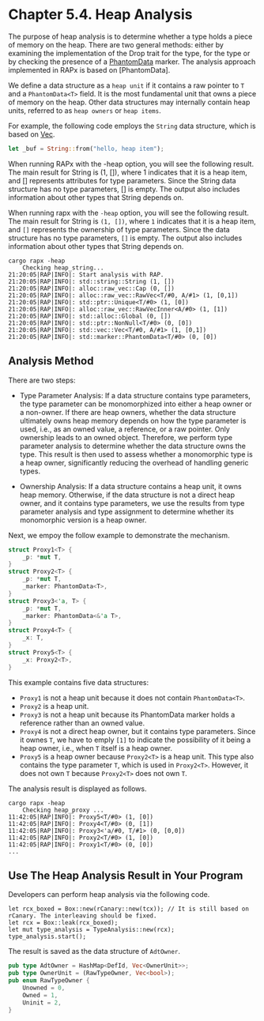# Chapter 5.4. Heap Analysis

The purpose of heap analysis is to determine whether a type holds a piece of memory on the heap. There are two general methods: either by examining the implementation of the Drop trait for the type, for the type or by checking the presence of a [PhantomData](https://doc.rust-lang.org/nomicon/phantom-data.html) marker. The analysis approach implemented in RAPx is based on [PhantomData].

We define a data structure as a `heap unit` if it contains a raw pointer to `T` and a `PhantomData<T>` field. It is the most fundamental unit that owns a piece of memory on the heap. Other data structures may internally contain heap units, referred to as `heap owners` or `heap items`.

For example, the following code employs the `String` data structure, which is based on [Vec](https://doc.rust-lang.org/src/alloc/string.rs.html#362).
```rust
let _buf = String::from("hello, heap item");
```

When running RAPx with the -heap option, you will see the following result. The main result for String is (1, []), where 1 indicates that it is a heap item, and [] represents attributes for type parameters. Since the String data structure has no type parameters, [] is empty. The output also includes information about other types that String depends on.

When running rapx with the `-heap` option, you will see the following result. The main result for String is `(1, [])`, where `1` indicates that it is a heap item, and `[]` represents the ownership of type parameters. Since the data structure has no type parameters, `[]` is empty. The output also includes information about other types that String depends on.

```shell
cargo rapx -heap
    Checking heap_string...
21:20:05|RAP|INFO|: Start analysis with RAP.
21:20:05|RAP|INFO|: std::string::String (1, [])
21:20:05|RAP|INFO|: alloc::raw_vec::Cap (0, [])
21:20:05|RAP|INFO|: alloc::raw_vec::RawVec<T/#0, A/#1> (1, [0,1])
21:20:05|RAP|INFO|: std::ptr::Unique<T/#0> (1, [0])
21:20:05|RAP|INFO|: alloc::raw_vec::RawVecInner<A/#0> (1, [1])
21:20:05|RAP|INFO|: std::alloc::Global (0, [])
21:20:05|RAP|INFO|: std::ptr::NonNull<T/#0> (0, [0])
21:20:05|RAP|INFO|: std::vec::Vec<T/#0, A/#1> (1, [0,1])
21:20:05|RAP|INFO|: std::marker::PhantomData<T/#0> (0, [0])
```

## Analysis Method

There are two steps: 

* Type Parameter Analysis: If a data structure contains type parameters, the type parameter can be monomorphized into either a heap owner or a non-owner. If there are heap owners, whether the data structure ultimately owns heap memory depends on how the type parameter is used, i.e., as an owned value, a reference, or a raw pointer. Only ownership leads to an owned object. Therefore, we perform type parameter analysis to determine whether the data structure owns the type. This result is then used to assess whether a monomorphic type is a heap owner, significantly reducing the overhead of handling generic types.

* Ownership Analysis: If a data structure contains a heap unit, it owns heap memory. Otherwise, if the data structure is not a direct heap owner, and it contains type parameters, we use the results from type parameter analysis and type assignment to determine whether its monomorphic version is a heap owner.
   
Next, we empoy the follow example to demonstrate the mechanism.

```rust
struct Proxy1<T> {
    _p: *mut T,
}
struct Proxy2<T> {
    _p: *mut T,
    _marker: PhantomData<T>,
}
struct Proxy3<'a, T> {
    _p: *mut T,
    _marker: PhantomData<&'a T>,
}
struct Proxy4<T> {
    _x: T,
}
struct Proxy5<T> {
    _x: Proxy2<T>,
}
```

This example contains five data structures:
* `Proxy1` is not a heap unit because it does not contain `PhantomData<T>`.
* `Proxy2` is a heap unit.
* `Proxy3` is not a heap unit because its PhantomData marker holds a reference rather than an owned value. 
* `Proxy4` is not a direct heap owner, but it contains type parameters. Since it ownes `T`, we have to emply `[1]` to indicate the possibility of it being a heap owner, i.e., when `T` itself is a heap owner.  
* `Proxy5` is a heap owner because `Proxy2<T>` is a heap unit. This type also contains the type parameter `T`, which is used in `Proxy2<T>`. However, it does not own `T` because `Proxy2<T>` does not own `T`.

The analysis result is displayed as follows.
```shell
cargo rapx -heap
    Checking heap_proxy ...
11:42:05|RAP|INFO|: Proxy5<T/#0> (1, [0])
11:42:05|RAP|INFO|: Proxy4<T/#0> (0, [1])
11:42:05|RAP|INFO|: Proxy3<'a/#0, T/#1> (0, [0,0])
11:42:05|RAP|INFO|: Proxy2<T/#0> (1, [0])
11:42:05|RAP|INFO|: Proxy1<T/#0> (0, [0])
...
```

## Use The Heap Analysis Result in Your Program

Developers can perform heap analysis via the following code. 
```
let rcx_boxed = Box::new(rCanary::new(tcx)); // It is still based on rCanary. The interleaving should be fixed.
let rcx = Box::leak(rcx_boxed);
let mut type_analysis = TypeAnalysis::new(rcx);
type_analysis.start();
```

The result is saved as the data structure of `AdtOwner`.
```rust
pub type AdtOwner = HashMap<DefId, Vec<OwnerUnit>>;
pub type OwnerUnit = (RawTypeOwner, Vec<bool>);
pub enum RawTypeOwner {
    Unowned = 0,
    Owned = 1,
    Uninit = 2,
}
```
